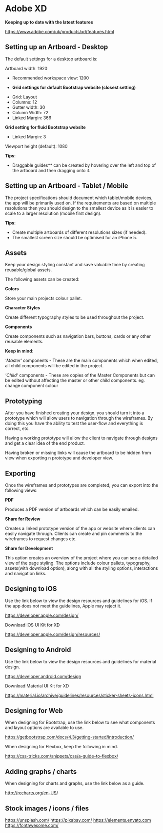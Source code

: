 # Adobe XD

**Keeping up to date with the latest features**

https://www.adobe.com/uk/products/xd/features.html


## Setting up an Artboard - Desktop

The default settings for a desktop artboard is:

Artboard width: 1920
- Recommended workspace view: 1200

- **Grid settings for default Bootstrap website (closest setting)**
* Grid: Layout
* Columns: 12
* Gutter width: 30
* Column Width: 72
* Linked Margin: 366


**Grid setting for fluid Bootstrap website**
* Linked Margin: 3


Viewport height (default): 1080


**Tips:**
- Draggable guides** can be created by hovering over the left and top of the artboard and then dragging onto it.


## Setting up an Artboard - Tablet / Mobile

The project specifications should document which tablet/mobile devices, the app will be primarily used on.
If the requirements are based on multiple resolutions then you should design to the smallest device as it is easier to scale to a larger resolution (mobile first design).


**Tips:**
- Create multiple artboards of different resolutions sizes (if needed).
- The smallest screen size should be optimised for an iPhone 5.


## Assets

Keep your design styling constant and save valuable time by creating reusable/global assets.

The following assets can be created:

**Colors**

Store your main projects colour pallet.


**Character Styles**

Create different typography styles to be used throughout the project.


**Components**

Create components such as navigation bars, buttons, cards or any other reusable elements.


**Keep in mind:**

_'Master'_ components - These are the main components which when edited, all child components will be edited in the project.

_'Child'_ components - These are copies of the Master Components but can be edited without affecting the master or other child components. eg. change component colour


## Prototyping

After you have finished creating your design, you should turn it into a prototype which will allow users to navigation through the wireframes. By doing this you have the ability to test the user-flow and everything is correct, etc.

Having a working prototype will allow the client to navigate through designs and get a clear idea of the end product.

Having broken or missing links will cause the artboard to be hidden from view when exporting n prototype and developer view.


## Exporting

Once the wireframes and prototypes are completed, you can export into the following views:

**PDF**

Produces a PDF version of artboards which can be easily emailed.


**Share for Review**

Creates a linked prototype version of the app or website where clients can easily navigate through. Clients can create and pin comments to the wireframes to request changes etc.


**Share for Development**

This option creates an overview of the project where you can see a detailed view of the page styling. The options include colour pallets, typography, assets(with download option), along with all the styling options, interactions and navigation links.


## Designing to iOS

Use the link below to view the design resources and guidelines for iOS. If the app does not meet the guidelines, Apple may reject it.

https://developer.apple.com/design/

Download iOS UI Kit for XD

https://developer.apple.com/design/resources/


## Designing to Android

Use the link below to view the design resources and guidelines for material design.

https://developer.android.com/design

Download Material UI Kit for XD

https://material.io/archive/guidelines/resources/sticker-sheets-icons.html


## Designing for Web

When designing for Bootstrap, use the link below to see what components and layout options are available to use.

https://getbootstrap.com/docs/4.3/getting-started/introduction/

When designing for Flexbox, keep the following in mind.

https://css-tricks.com/snippets/css/a-guide-to-flexbox/


## Adding graphs / charts

When designing for charts and graphs, use the link below as a guide.

http://recharts.org/en-US/


## Stock images / icons / files
https://unsplash.com/
https://pixabay.com/
https://elements.envato.com
https://fontawesome.com/